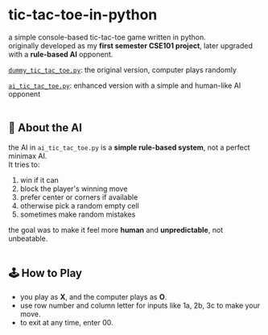 # tic-tac-toe-in-python

a simple console-based tic-tac-toe game written in python.  
originally developed as my **first semester CSE101 project**, later upgraded with a **rule-based AI** opponent.

[`dummy_tic_tac_toe.py`](./dummy_tic_tac_toe.py): the original version, computer plays randomly 

[`ai_tic_tac_toe.py`](./ai_tic_tac_toe.py): enhanced version with a simple and human-like AI opponent
<br><br>
## 🧠 About the AI

the AI in `ai_tic_tac_toe.py` is a **simple rule-based system**, not a perfect minimax AI.  
It tries to:
1. win if it can
2. block the player's winning move
3. prefer center or corners if available
4. otherwise pick a random empty cell
5. sometimes make random mistakes

the goal was to make it feel more **human** and **unpredictable**, not unbeatable.
<br><br>
## 🕹️ How to Play

- you play as **X**, and the computer plays as **O**.  
- use row number and column letter for inputs like 1a, 2b, 3c to make your move.  
- to exit at any time, enter 00.

